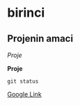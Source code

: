 # birinci

## Projenin amaci

*Proje*<br/>

**Proje**

`git status`

[Google Link](http://www.google.com)
